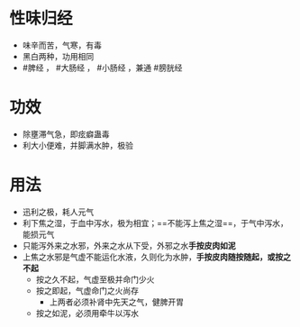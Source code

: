# 性味归经
- 味辛而苦，气寒，有毒
- 黑白两种，功用相同
- #脾经 ， #大肠经 ， #小肠经 ，兼通 #膀胱经 
# 功效
- 除壅滞气急，即痃癖蛊毒
- 利大小便难，并脚满水肿，极验
# 用法
- 迅利之极，耗人元气
- 利下焦之湿，于血中泻水，极为相宜；==不能泻上焦之湿==，于气中泻水，能损元气
- 只能泻外来之水邪，外来之水从下受，外邪之水**手按皮肉如泥**
- 上焦之水邪是气虚不能运化水液，久则化为水肿，**手按皮肉随按随起，或按之不起**
    - 按之久不起，气虚至极并命门少火
    - 按之即起，气虚命门之火尚存
        - 上两者必须补肾中先天之气，健脾开胃
    - 按之如泥，必须用牵牛以泻水